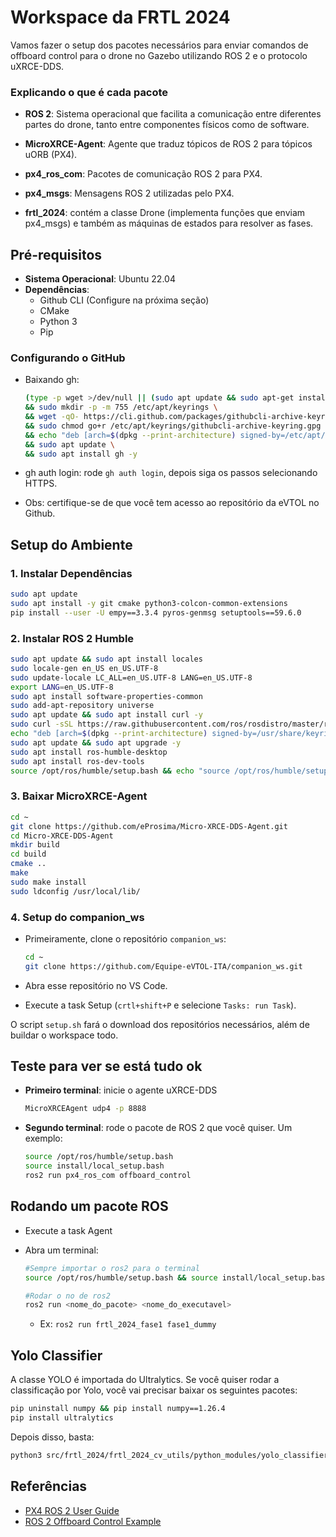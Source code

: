 # Workspace da FRTL 2024

Vamos fazer o setup dos pacotes necessários para enviar comandos de offboard control para o drone no Gazebo utilizando ROS 2 e o protocolo uXRCE-DDS.

### Explicando o que é cada pacote

- **ROS 2**: Sistema operacional que facilita a comunicação entre diferentes partes do drone, tanto entre componentes físicos como de software.

- **MicroXRCE-Agent**: Agente que traduz tópicos de ROS 2 para tópicos uORB (PX4).

- **px4_ros_com**: Pacotes de comunicação ROS 2 para PX4.

- **px4_msgs**: Mensagens ROS 2 utilizadas pelo PX4.

- **frtl_2024**: contém a classe Drone (implementa funções que enviam px4_msgs) e também as máquinas de estados para resolver as fases.


## Pré-requisitos

- **Sistema Operacional**: Ubuntu 22.04
- **Dependências**:
  - Github CLI (Configure na próxima seção)
  - CMake
  - Python 3
  - Pip

### Configurando o GitHub

- Baixando gh:
    ```bash
    (type -p wget >/dev/null || (sudo apt update && sudo apt-get install wget -y)) \
    && sudo mkdir -p -m 755 /etc/apt/keyrings \
    && wget -qO- https://cli.github.com/packages/githubcli-archive-keyring.gpg | sudo tee /etc/apt/keyrings/githubcli-archive-keyring.gpg > /dev/null \
    && sudo chmod go+r /etc/apt/keyrings/githubcli-archive-keyring.gpg \
    && echo "deb [arch=$(dpkg --print-architecture) signed-by=/etc/apt/keyrings/githubcli-archive-keyring.gpg] https://cli.github.com/packages stable main" | sudo tee /etc/apt/sources.list.d/github-cli.list > /dev/null \
    && sudo apt update \
    && sudo apt install gh -y
    ```
- gh auth login: rode `gh auth login`, depois siga os passos selecionando HTTPS. 

- Obs: certifique-se de que você tem acesso ao repositório da eVTOL no Github.


## Setup do Ambiente

### 1. Instalar Dependências

```sh
sudo apt update
sudo apt install -y git cmake python3-colcon-common-extensions
pip install --user -U empy==3.3.4 pyros-genmsg setuptools==59.6.0
```

### 2. Instalar ROS 2 Humble

```sh
sudo apt update && sudo apt install locales
sudo locale-gen en_US en_US.UTF-8
sudo update-locale LC_ALL=en_US.UTF-8 LANG=en_US.UTF-8
export LANG=en_US.UTF-8
sudo apt install software-properties-common
sudo add-apt-repository universe
sudo apt update && sudo apt install curl -y
sudo curl -sSL https://raw.githubusercontent.com/ros/rosdistro/master/ros.key -o /usr/share/keyrings/ros-archive-keyring.gpg
echo "deb [arch=$(dpkg --print-architecture) signed-by=/usr/share/keyrings/ros-archive-keyring.gpg] http://packages.ros.org/ros2/ubuntu $(. /etc/os-release && echo $UBUNTU_CODENAME) main" | sudo tee /etc/apt/sources.list.d/ros2.list > /dev/null
sudo apt update && sudo apt upgrade -y
sudo apt install ros-humble-desktop
sudo apt install ros-dev-tools
source /opt/ros/humble/setup.bash && echo "source /opt/ros/humble/setup.bash" >> .bashrc
```

### 3. Baixar MicroXRCE-Agent

```sh
cd ~
git clone https://github.com/eProsima/Micro-XRCE-DDS-Agent.git
cd Micro-XRCE-DDS-Agent
mkdir build
cd build
cmake ..
make
sudo make install
sudo ldconfig /usr/local/lib/
```

### 4. Setup do companion_ws

- Primeiramente, clone o repositório `companion_ws`:

  ```bash
  cd ~
  git clone https://github.com/Equipe-eVTOL-ITA/companion_ws.git
  ```

- Abra esse repositório no VS Code.

 - Execute a task Setup (`crtl+shift+P` e selecione `Tasks: run Task`).

O script `setup.sh` fará o download dos repositórios necessários, além de buildar o workspace todo.


## Teste para ver se está tudo ok

- **Primeiro terminal**: inicie o agente uXRCE-DDS
  
  ```bash
  MicroXRCEAgent udp4 -p 8888
  ```

- **Segundo terminal**: rode o pacote de ROS 2 que você quiser. Um exemplo:
  
  ```bash
  source /opt/ros/humble/setup.bash
  source install/local_setup.bash
  ros2 run px4_ros_com offboard_control
  ```

## Rodando um pacote ROS 

- Execute a task Agent
- Abra um terminal: 
  ```bash
  #Sempre importar o ros2 para o terminal
  source /opt/ros/humble/setup.bash && source install/local_setup.bash

  #Rodar o no de ros2
  ros2 run <nome_do_pacote> <nome_do_executavel>
  ```
  
  - Ex: `ros2 run frtl_2024_fase1 fase1_dummy`

## Yolo Classifier

A classe YOLO é importada do Ultralytics. Se você quiser rodar a classificação por Yolo, você vai precisar baixar os seguintes pacotes:

```bash
pip uninstall numpy && pip install numpy==1.26.4
pip install ultralytics
```

Depois disso, basta:

```bash
python3 src/frtl_2024/frtl_2024_cv_utils/python_modules/yolo_classifier.py
```

## Referências

- [PX4 ROS 2 User Guide](https://docs.px4.io/main/en/ros2/user_guide.html#installation-setup)
- [ROS 2 Offboard Control Example](https://docs.px4.io/main/en/ros2/offboard_control.html)

